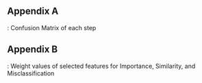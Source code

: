## Appendix A
: Confusion Matrix of each step

## Appendix B 
: Weight values of selected features for Importance, Similarity, and Misclassification
